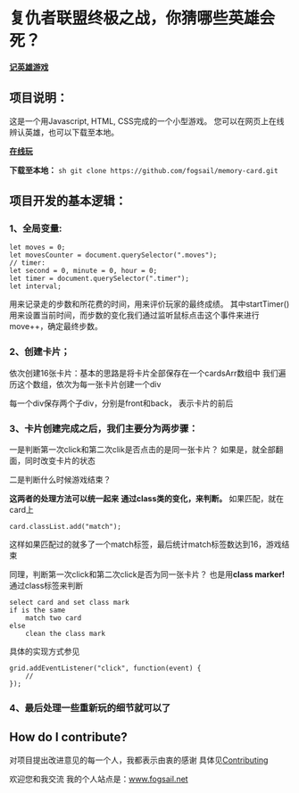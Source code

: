 # 复仇者联盟终极之战，你猜哪些英雄会死？

**[记英雄游戏](https://fogsail.github.io/memory-card/index.html)**

## 项目说明：
这是一个用Javascript, HTML, CSS完成的一个小型游戏。
您可以在网页上在线辨认英雄，也可以下载至本地。

**[在线玩](https://fogsail.github.io/memory-card/index.html)**

**下载至本地：**
``sh
git clone https://github.com/fogsail/memory-card.git
``

## 项目开发的基本逻辑：

### 1、全局变量:

```
let moves = 0;
let movesCounter = document.querySelector(".moves");
// timer:
let second = 0, minute = 0, hour = 0;
let timer = document.querySelector(".timer");
let interval;
```

用来记录走的步数和所花费的时间，用来评价玩家的最终成绩。
其中startTimer()用来设置当前时间，而步数的变化我们通过监听鼠标点击这个事件来进行move++，确定最终步数。

### 2、创建卡片；
依次创建16张卡片：基本的思路是将卡片全部保存在一个cardsArr数组中
我们遍历这个数组，依次为每一张卡片创建一个div

每一个div保存两个子div，分别是front和back， 表示卡片的前后


### 3、卡片创建完成之后，我们主要分为两步骤：
一是判断第一次click和第二次clik是否点击的是同一张卡片？
如果是，就全部翻面，同时改变卡片的状态

二是判断什么时候游戏结束？

**这两者的处理方法可以统一起来**
**通过class类的变化，来判断。**
如果匹配，就在card上
```
card.classList.add("match");
```

这样如果匹配过的就多了一个match标签，最后统计match标签数达到16，游戏结束

同理，判断第一次click和第二次click是否为同一张卡片？
也是用**class marker!**
通过class标签来判断
```
select card and set class mark
if is the same
	match two card
else 
	clean the class mark
```

具体的实现方式参见
```
grid.addEventListener("click", function(event) {
	//
});
```


### 4、最后处理一些重新玩的细节就可以了

## How do I contribute?

对项目提出改进意见的每一个人，我都表示由衷的感谢
具体见[Contributing](./CONTRIBUTING.md)


欢迎您和我交流
我的个人站点是：www.fogsail.net



